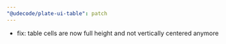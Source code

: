 ```yaml
---
"@udecode/plate-ui-table": patch
---
```


- fix: table cells are now full height and not vertically centered anymore
